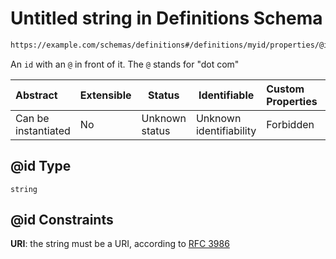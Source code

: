 # Untitled string in Definitions Schema

```txt
https://example.com/schemas/definitions#/definitions/myid/properties/@id
```

An `id` with an `@` in front of it. The `@` stands for "dot com"


| Abstract            | Extensible | Status         | Identifiable            | Custom Properties | Additional Properties | Access Restrictions | Defined In                                                                                       |
| :------------------ | ---------- | -------------- | ----------------------- | :---------------- | --------------------- | ------------------- | ------------------------------------------------------------------------------------------------ |
| Can be instantiated | No         | Unknown status | Unknown identifiability | Forbidden         | Allowed               | none                | [definitions.schema.json\*](../generated-schemas/definitions.schema.json "open original schema") |

## @id Type

`string`

## @id Constraints

**URI**: the string must be a URI, according to [RFC 3986](https://tools.ietf.org/html/rfc3986 "check the specification")
